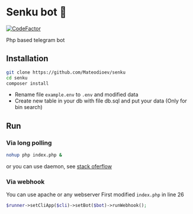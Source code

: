 # Senku bot 🤖
[![CodeFactor](https://www.codefactor.io/repository/github/mateodioev/senku/badge)](https://www.codefactor.io/repository/github/mateodioev/senku)

Php based telegram bot

## Installation


```bash
git clone https://github.com/Mateodioev/senku
cd senku
composer install
```

- Rename file `example.env` to `.env` and modified data
- Create new table in your db with file db.sql and put your data (Only for bin search)

## Run

### Via long polling
```bash
nohup php index.php &
```
or you can use daemon, see [stack oferflow](https://stackoverflow.com/questions/2036654/run-php-script-as-daemon-process)

### Via webhook
You can use apache or any webserver
First modified `index.php` in line 26

```php
$runner->setCliApp($cli)->setBot($bot)->runWebhook();
```